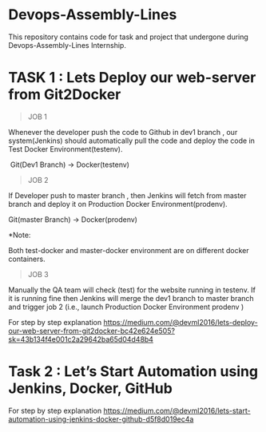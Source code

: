 # Devops-Assembly-Lines
This repository contains code for task and project that undergone during Devops-Assembly-Lines Internship.

# TASK 1 : Lets Deploy our web-server from Git2Docker
>JOB 1

Whenever the developer push the code to Github in dev1 branch , our system(Jenkins) should automatically pull the code and deploy the code in Test Docker Environment(testenv). 

 Git(Dev1 Branch) → Docker(testenv)
 
>JOB 2

If Developer push to master branch , then Jenkins will fetch from master branch and deploy it on Production Docker Environment(prodenv).

Git(master Branch) → Docker(prodenv)

*Note:

Both test-docker and master-docker environment are on different docker containers.

>JOB 3

Manually the QA team will check (test) for the website running in testenv. If it is running fine then Jenkins will merge the dev1 branch to master branch and trigger job 2 (i.e., launch Production Docker Environment prodenv )

For step by step explanation https://medium.com/@devml2016/lets-deploy-our-web-server-from-git2docker-bc42e624e505?sk=43b134f4e001c2a29642ba65d04d48b4

# Task 2 : Let’s Start Automation using Jenkins, Docker, GitHub
For step by step explanation https://medium.com/@devml2016/lets-start-automation-using-jenkins-docker-github-d5f8d019ec4a
